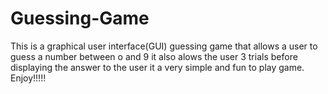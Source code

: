 # Guessing-Game
This is a graphical user interface(GUI) guessing game that allows a user to guess a number between o and 9
it also alows the user 3 trials before displaying the answer to the user
it a very simple and fun to play game.
Enjoy!!!!!
